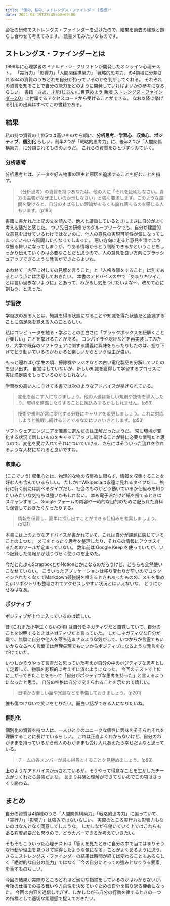 ```yaml
---
title: "僕の、私の、ストレングス・ファインダー (感想)"
date: 2021-04-19T23:45:00+09:00
---
```


会社の研修でストレングス・ファインダーを受けたので、結果を過去の経験と照らし合わせて考えてみます。
読書メモみたいなものです。

## ストレングス・ファインダーとは

1998年に心理学者のドナルド・O・クリフトンが開発したオンライン心理テスト。
「実行力」「影響力」「人間関係構築力」「戦略的思考力」の4領域に分類される34の資質のうちどれを自分が持っているのかを判断してくれる。
それぞれの資質を知ることで自分の能力をどのように開発していけばよいかの参考になるらしい。
書籍「[さあ、才能(じぶん)に目覚めよう 新版 ストレングス・ファインダー2.0](https://www.amazon.co.jp/%E3%81%95%E3%81%82%E3%80%81%E6%89%8D%E8%83%BD-%E3%81%98%E3%81%B6%E3%82%93-%E3%81%AB%E7%9B%AE%E8%A6%9A%E3%82%81%E3%82%88%E3%81%86-%E6%96%B0%E7%89%88-%E3%82%B9%E3%83%88%E3%83%AC%E3%83%B3%E3%82%B0%E3%82%B9%E3%83%BB%E3%83%95%E3%82%A1%E3%82%A4%E3%83%B3%E3%83%80%E3%83%BC2-0/dp/4532321433/ref=sr_1_1?__mk_ja_JP=%E3%82%AB%E3%82%BF%E3%82%AB%E3%83%8A&dchild=1&keywords=%E3%82%B9%E3%83%88%E3%83%AC%E3%83%B3%E3%82%B0%E3%82%B9%E3%83%BB%E3%83%95%E3%82%A1%E3%82%A4%E3%83%B3%E3%83%80%E3%83%BC&qid=1618838810&sr=8-1)」に付属するアクセスコードから受けることができる。
なお以降に挙げる引用の出典はすべてこの書籍である。

## 結果

私の持つ資質の上位5つは高いものから順に、__分析思考__、__学習心__、__収集心__、__ポジティブ__、__個別化__ らしい。前半3つが「戦略的思考力」に、後半2つが「人間関係構築力」に分類されるもののようだ。
これらの資質をひとつずつみていく。

### 分析思考

分析思考とは、データを好み物事の理由と原因を追求することを好むことを指す。

> 〈分析思考〉の資質を持つあなたは、他の人に「それを証明しなさい。貴方の主張がなぜ正しいのか示しなさい」と強く要求します。このような詰問を受けると、自分のすばらしい理論がもろくも崩れ落ちるのを感じる人もいます。(p186)

書籍に書かれた上記の文を読んで、他人と議論しているときにまさに自分がよく考える話だと感じた。
つい先日の研修でのグループワークでも、自分が建設的な意見を出せているわけではないのに、他人の意見の実現可能性が気になってしまっていろいろ質問したくなってしまった。
悪い方向に走ると意見を潰すような振る舞いになってしまうが、今ある情報からどう判断できるかということをしっかり伝えていくのは必要なことだと思うので、人の意見を良い方向にブラッシュアップできるような発言ができたらよいね。

あわせて「内容に対しての見解を言うこと」と「人格攻撃をすること」は別であるという点には注意しておきたい。
本書のアドバイスの中で「あまりキツイことは言い過ぎないように」とあって、わかるし気をつけたいよな〜、改めて心に刻もう、と思った。

### 学習欲

学習欲のある人とは、知識を得る状態になることや知識を得た状態だと認識することに満足感を覚える人のことらしい。

私はコンピュータを触る・学ぶことの面白さに「ブラックボックスを紐解くことが楽しい」ことを挙げることがある。
コンパイラや認証などを再実装してみたり、大学で既存のソフトウェアに関する講義に興味をもったりしたのは、掘り下げてどう動いているのがわかると楽しいからという理由が強い。

もっと遡れば小学生の頃、掃除機やラジオなどの古い電化製品を分解していたのを思い出す。
自覚はしていないが、新しい知識を獲得して学習するプロセスに実は満足感をもっているのかもしれない。

学習欲の高い人に向けて本書では次のようなアドバイスが挙げられている。

> 変化を起こす人になりましょう。他の人達は新しい規則や技術を導入したり、環境を整備したりすることに尻込みするかもしれません。(p53)

> 技術や規則が常に変化する分野にキャリアを変更しましょう。これに対応しようと挑戦し続けることであなたはいきいきとします。(p53)

ソフトウェアエンジニアを職業に選んだのは正解だったようだ。
常に環境が変化する状況で新しいものをキャッチアップし続けることが特に必要な業種だと思うので、変化を受け入れてそれについていける、さらにはそういった流れを作れるような人材になれると良いですね。

### 収集心

(ここでいう) 収集心とは、物理的な物の収集欲に限らず、情報を収集することを好む人も含んでいるらしい。
たしかにWikipediaは永遠に見れるタイプだし、旅行に行く前には調べるタイプだし、社会のものがどう動いているか仕組みを知りたいみたいな気持ちは強いかもしれない。
本も電子派だけど紙を捨てるときはスキャンするし、Google フォームの内容や一時的な目的のために配られた資料も保管しておきたくなったりする。

> 情報を保管し、簡単に探し出すことができる仕組みを考案しましょう。(p121)

本書には上のようなアドバイスが書かれていて、これは自分が課題に感じていることの１つだ。
メモをとったり思考を整理したり、それらの情報にアクセスするためのツールが定まっていない。
数年前は Google Keep を使っていたが、いつ記録した情報かが残りづらく使うのを止めた。

今だとたぶんScrapboxとかNotionとかになるのだろうけど、どちらも全然使いこなせていない。
こういったアプリケーションは移り変わりが早いのでロックインされたくなくてMarkdown最強説を唱えるときもあったものの、メモを集めたgitリポジトリも整理されてアクセスしやすい状況とはいえないな。
どうにかせねばなあ。

### ポジティブ

ポジティブが上位に入っているのは嬉しい。

昔 (これまた小学生くらいの頃) は自分をネガティヴだと自覚していて、自分のことを説明するときはネガティヴだと言っていた。
しかしネガティヴな自分が嫌で、無駄に自分や他人を落ち込ませるような気がして、いつからか言霊でもいいからなるべく言葉では無理矢理でもいいからポジティブになるような発言を心がけていた。

いつしかそうやって言霊だと思っていた考えが自分の中のポジティブな思考として定着して、物事を悲観的に考えずに済むようになった。
今回のテストで上位に上がってきたことをもって「自分がポジティブな思考を持った」と言えるようになったと思う。
自分の性格は自分で変えられることを示たので嬉しい。

> 日頃から楽しい話や冗談などを準備しておきましょう。(p201)

誰も傷つけないで笑いをとりたい。面白い話ができる人になりたいね。

### 個別化

個別化の資質を持つ人は、一人ひとりのユニークな個性に興味をそそられそれを理解することに長けているらしい。
これは正直よくわからないけど、自分のわがままを持っているから他人のわがままも受け入れあえたら幸せだよなと思っている。

> チームの各メンバーが最も得意とすることを見極めましょう。(p89)

上のようなアドバイスが示されているが、そうやって得意なことを生かしたチームがつくれたら最強だよな。
あまり共感と理解ができてないのでこの項はさっくり終わる。

## まとめ

自分の資質は4領域のうち「人間関係構築力」「戦略的思考力」に偏っていて、「実行力」「影響力」は強みではないらしい。
実際のところ実行力も影響力もないのはなんとなく同意してしまうな。
しかしながら働いていく上ではこれらもある程度必要だと思うので、どうカバーできるか考えていきたい。

そもそもこういった心理テストは「答えを見たときに自分の中で当てはまりそうな行動や理由を見つけて納得したような気になる」ことがよくあるように思う。
さらにストレングス・ファインダーの結果は時間が経てば変わることもあるらしく「絶対的な自分の能力」ではなく「今の自分にとっての強みとなりうる要素」を表すものらしい。

今回の結果が実際のところどれほど適切な指摘をしているのかはわからないが、今後の仕事での振る舞いや方向性を決めていくための自分を振り返る機会になった。
今回の内容を過信しすぎず、しかしながら自分の行動を律するときの一つの指標として適切な距離感で捉えておきたい。
